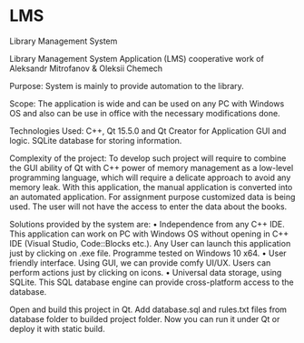 # LMS
Library Management System

Library Management System Application (LMS)
cooperative work of Aleksandr Mitrofanov & Oleksii Chemech

Purpose:
System is mainly to provide automation to the library. 

Scope:
The application is wide and can be used on any PC with Windows OS and also can be use in office with the necessary modifications done.

Technologies Used:
C++, Qt 15.5.0 and Qt Creator for Application GUI and logic. SQLite database for storing information. 

Complexity of the project:
To develop such project will require to combine the GUI ability of Qt with C++ power of memory management as a low-level programming language, which will require a delicate approach to avoid any memory leak. 
With this application, the manual application is converted into an automated application. For assignment purpose customized data is being used. The user will not have the access to enter the data about the books.

Solutions provided by the system are:
•	Independence from any C++ IDE. This application can work on PC with Windows OS without opening in C++ IDE (Visual Studio, Code::Blocks etc.). Any User can launch this application just by clicking on .exe file. Programme tested on Windows 10 x64.
•	User friendly interface. Using GUI, we can provide comfy UI/UX. Users can perform actions just by clicking on icons.
•	Universal data storage, using SQLite. This SQL database engine can provide cross-platform access to the database.  

Open and build this project in Qt. Add database.sql and rules.txt files from database folder to builded project folder. Now you can run it under Qt or deploy it with static build.
